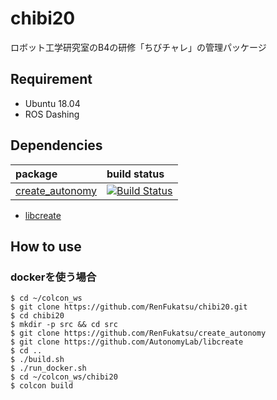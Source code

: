 # chibi20
ロボット工学研究室のB4の研修「ちびチャレ」の管理パッケージ

## Requirement
- Ubuntu 18.04
- ROS Dashing

## Dependencies
|package | build status |
|:--- |:--- |
|[create_autonomy](https://github.com/RenFukatsu/create_autonomy) | [![Build Status](https://travis-ci.org/RenFukatsu/create_autonomy.scg?branch=lifecycle-node)](https://travis-ci.org/RenFukatsu/create_autonomy) |

- [libcreate](https://github.com/AutonomyLab/libcreate)

## How to use
### dockerを使う場合
```
$ cd ~/colcon_ws
$ git clone https://github.com/RenFukatsu/chibi20.git
$ cd chibi20
$ mkdir -p src && cd src
$ git clone https://github.com/RenFukatsu/create_autonomy
$ git clone https://github.com/AutonomyLab/libcreate
$ cd ..
$ ./build.sh
$ ./run_docker.sh
$ cd ~/colcon_ws/chibi20
$ colcon build
```